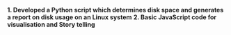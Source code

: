 <b>1. Developed a Python script which determines disk space and generates a report on disk usage on an Linux system</b>
<b>2. Basic JavaScript code for visualisation and Story telling</b>

